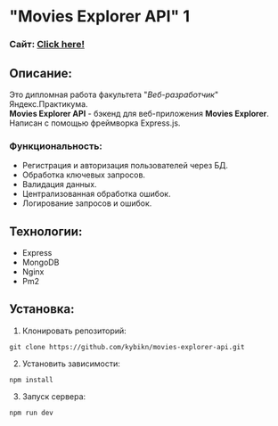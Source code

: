 # "Movies Explorer API" 1
### Сайт:  [Click here!](https://movies.kybikn.ru/)


## Описание:
Это дипломная работа факультета "*Веб-разработчик*" Яндекс.Практикума.<br>
**Movies Explorer API** - бэкенд для веб-приложения **Movies Explorer**.<br>
Написан с помощью фреймворка Express.js.<br>

### Функциональность:
- Регистрация и авторизация пользователей через БД.
- Обработка ключевых запросов.
- Валидация данных.
- Централизованная обработка ошибок.
- Логирование запросов и ошибок.


## Технологии:
- Express
- MongoDB
- Nginx
- Pm2


## Установка:
1. Клонировать репозиторий:

````
git clone https://github.com/kybikn/movies-explorer-api.git
````

2. Установить зависимости:

````
npm install
````

3. Запуск сервера:

````
npm run dev
````
